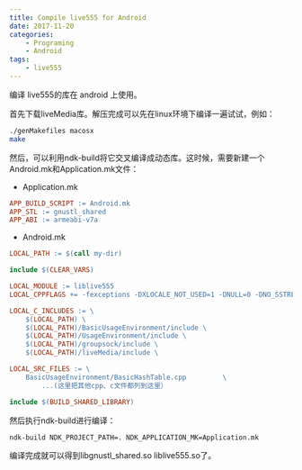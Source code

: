 ```yaml
---
title: Compile live555 for Android
date: 2017-11-20
categories:  
    - Programing
    - Android
tags:
	- live555
---
```

编译 live555的库在 android 上使用。
<!--more-->
首先下载liveMedia库。解压完成可以先在linux环境下编译一遍试试，例如：
```bash
./genMakefiles macosx
make
```
然后，可以利用ndk-build将它交叉编译成动态库。这时候，需要新建一个Android.mk和Application.mk文件：
* Application.mk
```makefile
APP_BUILD_SCRIPT := Android.mk
APP_STL := gnustl_shared
APP_ABI := armeabi-v7a
```

* Android.mk
```makefile
LOCAL_PATH := $(call my-dir)

include $(CLEAR_VARS)

LOCAL_MODULE := liblive555
LOCAL_CPPFLAGS += -fexceptions -DXLOCALE_NOT_USED=1 -DNULL=0 -DNO_SSTREAM=1 -UIP_ADD_SOURCE_MEMBERSHIP -DSOCKLEN_T=socklen_t

LOCAL_C_INCLUDES := \
	$(LOCAL_PATH) \
	$(LOCAL_PATH)/BasicUsageEnvironment/include \
	$(LOCAL_PATH)/UsageEnvironment/include \
	$(LOCAL_PATH)/groupsock/include \
	$(LOCAL_PATH)/liveMedia/include \

LOCAL_SRC_FILES := \
	BasicUsageEnvironment/BasicHashTable.cpp         \
        ...(这里把其他cpp、c文件都列到这里）

include $(BUILD_SHARED_LIBRARY)
```
然后执行ndk-build进行编译：
```bash
ndk-build NDK_PROJECT_PATH=. NDK_APPLICATION_MK=Application.mk
```
编译完成就可以得到libgnustl_shared.so liblive555.so了。